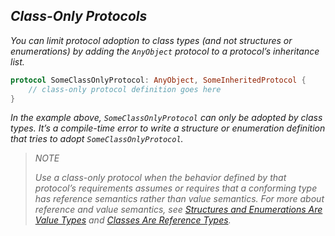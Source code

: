 ## *Class-Only Protocols*

*You can limit protocol adoption to class types (and not structures or enumerations) by adding the `AnyObject` protocol to a protocol’s inheritance list.*

```swift
protocol SomeClassOnlyProtocol: AnyObject, SomeInheritedProtocol {
    // class-only protocol definition goes here
}
```

*In the example above, `SomeClassOnlyProtocol` can only be adopted by class types. It’s a compile-time error to write a structure or enumeration definition that tries to adopt `SomeClassOnlyProtocol`.*

> *NOTE*
> 
> *Use a class-only protocol when the behavior defined by that protocol’s requirements assumes or requires that a conforming type has reference semantics rather than value semantics. For more about reference and value semantics, see [Structures and Enumerations Are Value Types](https://docs.swift.org/swift-book/LanguageGuide/ClassesAndStructures.html#ID88) and [Classes Are Reference Types](https://docs.swift.org/swift-book/LanguageGuide/ClassesAndStructures.html#ID89).*


